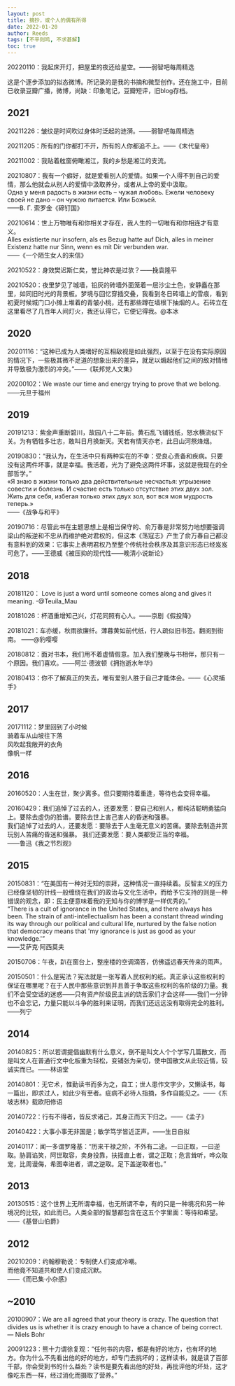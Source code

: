 ```yaml
---
layout: post
title: 摘抄，或个人的偶有所得
date: 2022-01-20
author: Reeds
tags: [不平则鸣, 不求甚解]
toc: true
---
```


20220110：我起床开灯，把屋里的夜还给星空。——弱智吧每周精选

<!--- more ---> 

这是个逐步添加的拟态微博。所记录的是我的书摘和微型创作。还在施工中，目前已收录豆瓣广播，微博，尚缺：印象笔记，豆瓣短评，旧blog存档。

## 2021

20211226：皱纹是时间吹过身体时泛起的涟漪。——弱智吧每周精选

20211205：所有的门你都打不开，所有的人你都追不上。——《末代皇帝》

20211002：我贴着舷窗俯瞰湘江，我的乡愁是湘江的支流。

20210807：我有一个癖好，就是爱看别人的爱情。如果一个人得不到自己的爱情，那么他就会从别人的爱情中汲取养分，或者从上帝的爱中汲取。<br>
Одна у меня радость в жизни есть – чужая любовь. Ежели человеку своей не дано – он чужою питается. Или Божьей.<br>
——В. Г. 索罗金《碲钉国》

20210614：世上万物唯有和你相关才存在，我人生的一切唯有和你相连才有意义。<br>
Alles existierte nur insofern, als es Bezug hatte auf Dich, alles in meiner Existenz hatte nur Sinn, wenn es mit Dir verbunden war.<br>
——《一个陌生女人的来信》

20210522：身效樊迟斯仁矣，誉比神农是过欤？——挽袁隆平

20210520：夜里梦见了城墙，铅灰的砖墙外面笼着一层沙尘土色，安静矗在那里，如同旧时光的背景板。梦境与回忆穿插交叠，我看到冬日砖墙上的雪痕，看到初夏时候城门口小摊上堆着的青皱小桃，还有那些蹲在墙根下抽烟的人。石砖立在这里看尽了几百年人间灯火，我还认得它，它便记得我。@本冰

## 2020 

20201116：“这种已成为人类嗜好的互相敌视是如此强烈，以至于在没有实际原因的情况下，一些极其微不足道的想象出来的差异，就足以煽起他们之间的敌对情绪并导致极为激烈的冲突。”——《联邦党人文集》

20200102：We waste our time and energy trying to prove that we belong. ——元旦于福州

## 2019

20191213：紫金声重断碧川，故园八十二年前。黄石乱飞铺钱纸，怒水横流似下关。为有牺牲多壮志，敢叫日月换新天。天若有情天亦老，此日山河祭烽烟。

20190830：“我认为，在生活中只有两种实在的不幸：受良心责备和疾病。只要没有这两件坏事，就是幸福。我活着，光为了避免这两件坏事，这就是我现在的全部哲学。”<br>
«Я знаю в жизни только два действительные несчастья: угрызение совести и болезнь. И счастие есть только отсутствие этих двух зол. Жить для себя, избегая только этих двух зол, вот вся моя мудрость теперь.»<br>
——《战争与和平》

20190716：尽管此书在主题思想上是相当保守的、俞万春是非常努力地想要强调梁山的叛逆和不忠从而维护绝对君权的，但这本《荡寇志》产生了俞万春自己都没有意料到的效果：它事实上表明君权乃至整个传统社会秩序及其意识形态已经岌岌可危了。——王德威《被压抑的现代性——晚清小说新论》

## 2018

20181120： Love is just a word until someone comes along and gives it meaning. -@Teuila_Mau

20181026：杯酒重增知己兴，灯花同照有心人。——京剧《假投降》

20181021：车亦缓，秋雨欲廉纤。薄暮黄如前代纸，行人疏似旧书签。翻阅到街南。 ——@豹嘤嘤

20180812：面对书本，我们用不着虚情假意。加入我们整晚与书相伴，那只有一个原因。我们喜欢。——阿兰·德波顿《拥抱逝水年华》

20180413：你不了解真正的失去，唯有爱别人胜于自己才能体会。——《心灵捕手》

## 2017

20171112：梦里回到了小时候<br/>骑着车从山坡往下落<br/>风吹起我敞开的衣角<br/>像帆一样

## 2016

20160520：人生在世，聚少离多。但只要期待着重逢，等待也会变得幸福。

20160429：我们追悼了过去的人，还要发愿：要自己和别人，都纯洁聪明勇猛向上。要除去虚伪的脸谱。要除去世上害己害人的昏迷和强暴。<br>
我们追悼了过去的人，还要发愿：要除去于人生毫无意义的苦痛。要除去制造并赏玩别人苦痛的昏迷和强暴。
我们还要发愿：要人类都受正当的幸福。 <br>
——鲁迅《我之节烈观》

## 2015

20150831：“在美国有一种对无知的崇拜，这种情况一直持续着。反智主义的压力已经像坚韧的针线一般缠绕在我们的政治与文化生活中，而给予它支持的则是一种错误的观念，即：民主便意味着我的无知与你的博学是一样优秀的。”<br>
“There is a cult of ignorance in the United States, and there always has been. The strain of anti-intellectualism has been a constant thread winding its way through our political and cultural life, nurtured by the false notion that democracy means that 'my ignorance is just as good as your knowledge.'”<br>
——艾萨克·阿西莫夫

20150706：午夜，趴在窗台上，整座楼的空调滴答，仿佛遥远春天传来的雨声。 

20150501：什么是宪法？宪法就是一张写着人民权利的纸。真正承认这些权利的保证在哪里呢？在于人民中那些意识到并且善于争取这些权利的各阶级的力量。我们不会受空话的迷惑——只有资产阶级民主派的饶舌家们才会这样——我们一分钟也不会忘记，力量只能以斗争的胜利来证明，而我们还远远没有取得完全的胜利。<br>
——列宁

## 2014

20140825：所以若谓提倡幽默有什么意义，倒不是叫文人个个学写几篇散文，而是叫文人在普通行文中化板重为轻松，变铺张为亲切，使中国散文从此较近情，较诚实而已。——林语堂

20140801：无它术，惟勤读书而多为之，自工；世人患作文字少，又懒读书，每一篇出，即求过人，如此少有至者。疵病不必待人指摘，多作自能见之。——《东坡志林》载欧阳修语

20140722：行有不得者，皆反求诸己，其身正而天下归之。——《孟子》

20140422：大事小事无非国是；敏学笃学皆近正声。——生日自拟

20140117：闻一多谓罗隆基：“历来干禄之阶，不外有二途。一曰正取，一曰逆取。胁肩谄笑，阿世取容，卖身投靠，扶摇直上者，谓之正取；危言耸听，哗众取宠，比周谩侮，希图幸进者，谓之逆取。足下盖逆取者也。”

## 2013

20130515：这个世界上无所谓幸福，也无所谓不幸，有的只是一种境况和另一种境况的比较，如此而已。人类全部的智慧都包含在这五个字里面：等待和希望。——《基督山伯爵》

## 2012

20210209：约翰穆勒说：专制使人们变成冷嘲。<br>
而他竟不知道共和使人们变成沉默。<br>
——《而已集·小杂感》 

## ~2010

20100907：We are all agreed that your theory is crazy. The question that divides us is whether it is crazy enough to have a chance of being correct. — Niels Bohr

20091223：熊十力谓徐复观：“任何书的内容，都是有好的地方，也有坏的地方。你为什么不先看出他的好的地方，却专门去挑坏的；这样读书，就是读了百部千部，你会受到书的什么益处？读书是要先看出他的好处，再批评他的坏处，这才像吃东西一样，经过消化而摄取了营养。”
